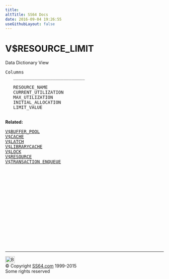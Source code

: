 ```yaml
---
title:
altTitle: SS64 Docs
date: 2016-09-04 19:26:55
useGithubLayout: false
---
```

<!-- #BeginLibraryItem "/Library/head_orav.lbi" --><!-- #EndLibraryItem --><h1>V$RESOURCE_LIMIT </h1>  
 <p> Data Dictionary View </p> 
 
<pre>Columns
   ___________________________
 
   RESOURCE_NAME
   CURRENT_UTILIZATION
   MAX_UTILIZATION
   INITIAL_ALLOCATION
   LIMIT_VALUE

</pre>
<p><b>Related:</b></p><pre><a href="V$BUFFER_POOL.html">V$BUFFER_POOL</a> 
<a href="V$CACHE.html">V$CACHE</a>
<a href="V$LATCH.html">V$LATCH</a> 
<a href="V$LIBRARYCACHE.html">V$LIBRARYCACHE</a> 
<a href="V$LOCK.html">V$LOCK</a> 
<a href="V$RESOURCE.html">V$RESOURCE</a>  
<a href="V$TRANSACTION_ENQUEUE.html">V$TRANSACTION_ENQUEUE</a> </pre><!-- #BeginLibraryItem "/Library/foot_orad.lbi" --><p>
<!-- oracle-footer -->
<ins class="adsbygoogle" style="display:inline-block;width:300px;height:250px" data-ad-client="ca-pub-6140977852749469" data-ad-slot="4275490898"></ins>
<script>
(adsbygoogle = window.adsbygoogle || []).push({});
</script></p>
<hr>
<div id="bl" class="footer"><a href="V$RESOURCE_LIMIT.html#"><img src="../images/top.png" width="30" height="22" alt="Back to the Top"></a></div>
<div id="br" class="footer, tagline">© Copyright <a href="../index.html">SS64.com</a> 1999-2015<br>
Some rights reserved</div>
<!-- #EndLibraryItem -->

